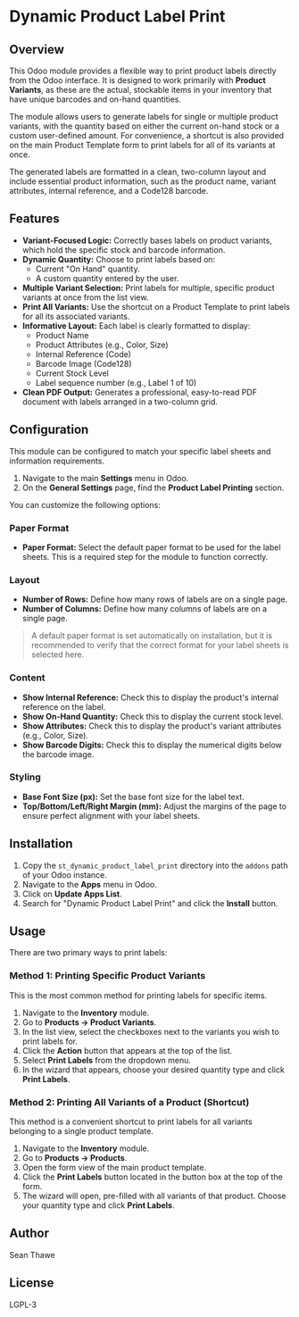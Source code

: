 # Dynamic Product Label Print

## Overview

This Odoo module provides a flexible way to print product labels directly from the Odoo interface. It is designed to work primarily with **Product Variants**, as these are the actual, stockable items in your inventory that have unique barcodes and on-hand quantities.

The module allows users to generate labels for single or multiple product variants, with the quantity based on either the current on-hand stock or a custom user-defined amount. For convenience, a shortcut is also provided on the main Product Template form to print labels for all of its variants at once.

The generated labels are formatted in a clean, two-column layout and include essential product information, such as the product name, variant attributes, internal reference, and a Code128 barcode.

## Features

- **Variant-Focused Logic:** Correctly bases labels on product variants, which hold the specific stock and barcode information.
- **Dynamic Quantity:** Choose to print labels based on:
    - Current "On Hand" quantity.
    - A custom quantity entered by the user.
- **Multiple Variant Selection:** Print labels for multiple, specific product variants at once from the list view.
- **Print All Variants:** Use the shortcut on a Product Template to print labels for all its associated variants.
- **Informative Layout:** Each label is clearly formatted to display:
    - Product Name
    - Product Attributes (e.g., Color, Size)
    - Internal Reference (Code)
    - Barcode Image (Code128)
    - Current Stock Level
    - Label sequence number (e.g., Label 1 of 10)
- **Clean PDF Output:** Generates a professional, easy-to-read PDF document with labels arranged in a two-column grid.

## Configuration

This module can be configured to match your specific label sheets and information requirements.

1.  Navigate to the main **Settings** menu in Odoo.
2.  On the **General Settings** page, find the **Product Label Printing** section.

You can customize the following options:

### Paper Format
-   **Paper Format:** Select the default paper format to be used for the label sheets. This is a required step for the module to function correctly.

### Layout
-   **Number of Rows:** Define how many rows of labels are on a single page.
-   **Number of Columns:** Define how many columns of labels are on a single page.

> A default paper format is set automatically on installation, but it is recommended to verify that the correct format for your label sheets is selected here.

### Content
-   **Show Internal Reference:** Check this to display the product's internal reference on the label.
-   **Show On-Hand Quantity:** Check this to display the current stock level.
-   **Show Attributes:** Check this to display the product's variant attributes (e.g., Color, Size).
-   **Show Barcode Digits:** Check this to display the numerical digits below the barcode image.

### Styling
-   **Base Font Size (px):** Set the base font size for the label text.
-   **Top/Bottom/Left/Right Margin (mm):** Adjust the margins of the page to ensure perfect alignment with your label sheets.

## Installation

1.  Copy the `st_dynamic_product_label_print` directory into the `addons` path of your Odoo instance.
2.  Navigate to the **Apps** menu in Odoo.
3.  Click on **Update Apps List**.
4.  Search for "Dynamic Product Label Print" and click the **Install** button.

## Usage

There are two primary ways to print labels:

### Method 1: Printing Specific Product Variants

This is the most common method for printing labels for specific items.

1.  Navigate to the **Inventory** module.
2.  Go to **Products -> Product Variants**.
3.  In the list view, select the checkboxes next to the variants you wish to print labels for.
4.  Click the **Action** button that appears at the top of the list.
5.  Select **Print Labels** from the dropdown menu.
6.  In the wizard that appears, choose your desired quantity type and click **Print Labels**.

### Method 2: Printing All Variants of a Product (Shortcut)

This method is a convenient shortcut to print labels for all variants belonging to a single product template.

1.  Navigate to the **Inventory** module.
2.  Go to **Products -> Products**.
3.  Open the form view of the main product template.
4.  Click the **Print Labels** button located in the button box at the top of the form.
5.  The wizard will open, pre-filled with all variants of that product. Choose your quantity type and click **Print Labels**.

## Author

Sean Thawe

## License

LGPL-3
